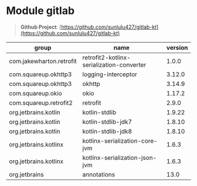 # Module gitlab

> **Github Project**: [https://github.com/sunlulu427/gitlab-kt](https://github.com/sunlulu427/gitlab-kt)


| group                    | name                                      | version |
|--------------------------|-------------------------------------------|---------|
| com.jakewharton.retrofit | retrofit2-kotlinx-serialization-converter | 1.0.0   |
| com.squareup.okhttp3     | logging-interceptor                       | 3.12.0  |
| com.squareup.okhttp3     | okhttp                                    | 3.14.9  |
| com.squareup.okio        | okio                                      | 1.17.2  |
| com.squareup.retrofit2   | retrofit                                  | 2.9.0   |
| org.jetbrains.kotlin     | kotlin-stdlib                             | 1.9.22  |
| org.jetbrains.kotlin     | kotlin-stdlib-jdk7                        | 1.8.10  |
| org.jetbrains.kotlin     | kotlin-stdlib-jdk8                        | 1.8.10  |
| org.jetbrains.kotlinx    | kotlinx-serialization-core-jvm            | 1.6.3   |
| org.jetbrains.kotlinx    | kotlinx-serialization-json-jvm            | 1.6.3   |
| org.jetbrains            | annotations                               | 13.0    |